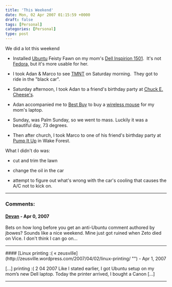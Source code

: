 ```yaml
---
title: 'This Weekend'
date: Mon, 02 Apr 2007 01:15:59 +0000
draft: false
tags: [Personal]
categories: [Personal]
type: post
---
```


We did a lot this weekend

*   Installed [Ubuntu](http://www.ubuntu.com) Feisty Fawn on my mom's [Dell Inspirion 1501](http://ubuntu1501.blogspot.com).  It's not [Fedora,](http://fedoraproject.org/wiki/) but it's more usable for her.

*   I took Adan & Marco to see [TMNT](http://tmnt.warnerbros.com/) on Saturday morning.  They got to ride in the "black car".

*   Saturday afternoon, I took Adan to a friend's birthday party at [Chuck E. Cheese's](http://www.chuckecheese.com/).

*   Adan accompanied me to [Best Buy](http://www.bestbuy.com) to buy a [wireless mouse](http://www.bestbuy.com/site/olspage.jsp?skuId=6844212&st=microsoft+mouse&type=product&id=1093467913313) for my mom's laptop.

*   Sunday, was Palm Sunday, so we went to mass. Luckily it was a beautiful day, 73 degrees.

*   Then after church, I took Marco to one of his friend's birthday party at [Pump It Up](http://www.pumpitupparty.com/) in Wake Forest.

What I didn't do was:

*   cut and trim the lawn

*   change the oil in the car

*   attempt to figure out what's wrong with the car's cooling that causes the A/C not to kick on.
---
### Comments:
#### [Devan](http://dgoodwin.dangerouslyinc.com "dgoodwin@dangerouslyinc.com") - <time datetime="2007-04-01 21:41:04">Apr 0, 2007</time>

Bets on how long before you get an anti-Ubuntu comment authored by jbowes? Sounds like a nice weekend. Mine just got ruined when Zeto died on Vice. I don't think I can go on...
<hr />
#### [Linux printing :( &laquo; zeusville](http://zeusville.wordpress.com/2007/04/02/linux-printing/ "") - <time datetime="2007-04-02 21:51:34">Apr 1, 2007</time>

\[...\] printing :( 2 04 2007 Like I stated earlier, I got Ubuntu setup on my mom’s new Dell laptop. Today the printer arrived, I bought a Canon \[...\]
<hr />
